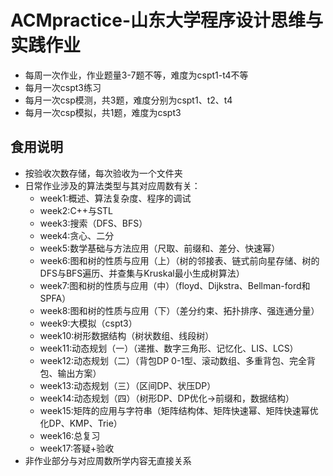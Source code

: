 # ACMpractice-山东大学程序设计思维与实践作业


* 每周一次作业，作业题量3-7题不等，难度为cspt1-t4不等
* 每月一次cspt3练习
* 每月一次csp模测，共3题，难度分别为cspt1、t2、t4
* 每月一次csp模拟，共1题，难度为cspt3



## 食用说明

* 按验收次数存储，每次验收为一个文件夹
* 日常作业涉及的算法类型与其对应周数有关：
  * week1:概述、算法复杂度、程序的调试
  * week2:C++与STL
  * week3:搜索（DFS、BFS）
  * week4:贪心、二分
  * week5:数学基础与方法应用（尺取、前缀和、差分、快速幂）
  * week6:图和树的性质与应用（上）（树的邻接表、链式前向星存储、树的DFS与BFS遍历、并查集与Kruskal最小生成树算法）
  * week7:图和树的性质与应用（中）（floyd、Dijkstra、Bellman-ford和SPFA）
  * week8:图和树的性质与应用（下）（差分约束、拓扑排序、强连通分量）
  * week9:大模拟（cspt3）
  * week10:树形数据结构（树状数组、线段树）
  * week11:动态规划（一）（递推、数字三角形、记忆化、LIS、LCS）
  * week12:动态规划（二）（背包DP 0-1型、滚动数组、多重背包、完全背包、输出方案）
  * week13:动态规划（三）（区间DP、状压DP）
  * week14:动态规划（四）（树形DP、DP优化->前缀和，数据结构）
  * week15:矩阵的应用与字符串（矩阵结构体、矩阵快速幂、矩阵快速幂优化DP、KMP、Trie）
  * week16:总复习
  * week17:答疑+验收
* 非作业部分与对应周数所学内容无直接关系


